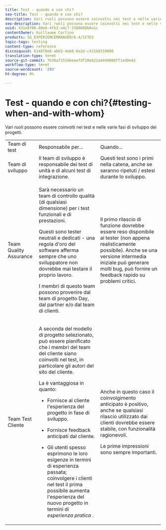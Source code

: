 ```yaml
---
title: Test - quando e con chi?
seo-title: Test - quando e con chi?
description: Vari ruoli possono essere coinvolti nei test e nelle varie fasi di sviluppo dei progetti
seo-description: Vari ruoli possono essere coinvolti nei test e nelle varie fasi di sviluppo dei progetti
uuid: 431e8f06-80eb-4fb3-a4c7-2580608b0a1c
contentOwner: Guillaume Carlino
products: SG_EXPERIENCEMANAGER/6.4/SITES
topic-tags: testing
content-type: reference
discoiquuid: 6148f8e6-ab62-4eb8-8a2d-c431b8318000
translation-type: tm+mt
source-git-commit: 7b39a715166eeefdf20eb22a4449068ff1ed0e42
workflow-type: tm+mt
source-wordcount: '293'
ht-degree: 0%

---
```



# Test - quando e con chi?{#testing-when-and-with-whom}

Vari ruoli possono essere coinvolti nei test e nelle varie fasi di sviluppo dei progetti.

<table> 
 <tbody> 
  <tr> 
   <td>Team di test</td> 
   <td>Responsabile per... </td> 
   <td>Quando...</td> 
  </tr> 
  <tr> 
   <td>Team di sviluppo</td> 
   <td>Il team di sviluppo è responsabile dei test di unità e di alcuni test di integrazione.</td> 
   <td>Questi test sono i primi nella catena, anche se saranno ripetuti / estesi durante lo sviluppo.</td> 
  </tr> 
  <tr> 
   <td>Team Quality Assurance</td> 
   <td><p>Sarà necessario un team di controllo qualità (di qualsiasi dimensione) per i test funzionali e di prestazioni.</p> <p>Questi sono tester neutrali e dedicati - una regola d'oro del software afferma sempre che uno sviluppatore non dovrebbe mai testare il proprio lavoro.</p> <p>I membri di questo team possono provenire dal team di progetto Day, dal partner e/o dal team di clienti.</p> </td> 
   <td><p>Il primo rilascio di funzione dovrebbe essere reso disponibile ai tester (non appena realisticamente possibile). Anche se una versione intermedia iniziale può generare molti bug, può fornire un feedback rapido su problemi critici.</p> </td> 
  </tr> 
  <tr> 
   <td>Team Test Cliente</td> 
   <td><p>A seconda del modello di progetto selezionato, può essere pianificato che i membri del team del cliente siano coinvolti nel test, in particolare gli autori del sito del cliente.</p> <p>La è vantaggiosa in quanto:</p> 
    <ul> 
     <li><p>Fornisce al cliente l'esperienza del progetto in fase di sviluppo.</p> </li> 
     <li><p>Fornisce feedback anticipati dal cliente.</p> </li> 
     <li><p>Gli utenti spesso esprimono le loro esigenze in termini di esperienza passata; coinvolgere i clienti nel test il prima possibile aumenta l'esperienza del nuovo progetto in termini di <i>esperienza pratica</i> .</p> </li> 
    </ul> </td> 
   <td><p>Anche in questo caso il coinvolgimento anticipato è positivo, anche se qualsiasi rilascio utilizzato dai clienti dovrebbe essere stabile, con funzionalità ragionevoli.</p> <p>Le prime impressioni sono sempre importanti.</p> </td> 
  </tr> 
 </tbody> 
</table>

